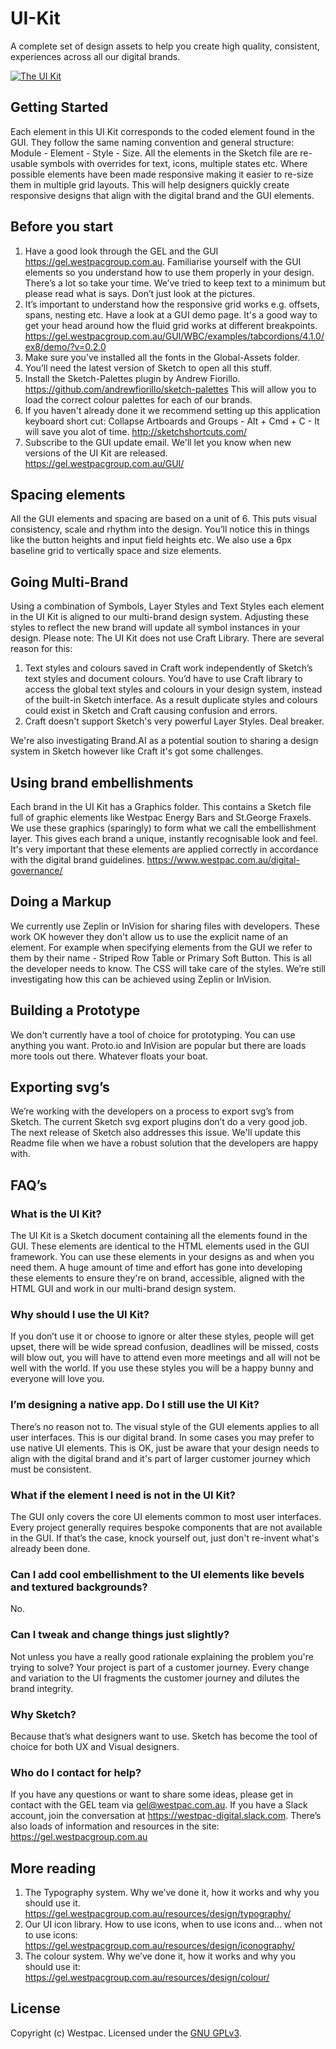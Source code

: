 # UI-Kit
A complete set of design assets to help you create high quality, consistent, experiences across all our digital brands.

[![The UI Kit](https://gel.westpacgroup.com.au/downloads/visual-design/important/ui-kit-poster-frame-2.png)](https://player.vimeo.com/video/216140143?autoplay=1&quality=1080p)

## Getting Started
Each element in this UI Kit corresponds to the coded element found in the GUI. They follow the same naming convention and general structure: Module - Element - Style - Size. All the elements in the Sketch file are re-usable symbols with overrides for text, icons, multiple states etc. Where possible elements have been made responsive making it easier to re-size them in multiple grid layouts. This will help designers quickly create responsive designs that align with the digital brand and the GUI elements.

## Before you start
1. Have a good look through the GEL and the GUI https://gel.westpacgroup.com.au. Familiarise yourself with the GUI elements so you understand how to use them properly in your design. There’s a lot so take your time. We’ve tried to keep text to a minimum but please read what is says. Don’t just look at the pictures.
2. It’s important to understand how the responsive grid works e.g. offsets, spans, nesting etc. Have a look at a GUI demo page. It's a good way to get your head around how the fluid grid works at different breakpoints. https://gel.westpacgroup.com.au/GUI/WBC/examples/tabcordions/4.1.0/ex8/demo/?v=0.2.0
3. Make sure you’ve installed all the fonts in the Global-Assets folder.
4. You’ll need the latest version of Sketch to open all this stuff.
5. Install the Sketch-Palettes plugin by Andrew Fiorillo. https://github.com/andrewfiorillo/sketch-palettes This will allow you to load the correct colour palettes for each of our brands.
6. If you haven't already done it we recommend setting up this application keyboard short cut: Collapse Artboards and Groups - Alt + Cmd + C - It will save you alot of time. http://sketchshortcuts.com/
7. Subscribe to the GUI update email. We'll let you know when new versions of the UI Kit are released. https://gel.westpacgroup.com.au/GUI/
  
## Spacing elements
All the GUI elements and spacing are based on a unit of 6. This puts visual consistency, scale and rhythm into the design. You’ll notice this in things like the button heights and input field heights etc. We also use a 6px baseline grid to vertically space and size elements.

## Going Multi-Brand
Using a combination of Symbols, Layer Styles and Text Styles each element in the UI Kit is aligned to our multi-brand design system. Adjusting these styles to reflect the new brand will update all symbol instances in your design. Please note: The UI Kit does not use Craft Library. There are several reason for this:
1. Text styles and colours saved in Craft work independently of Sketch’s text styles and document colours. You’d have to use Craft library to access the global text styles and colours in your design system, instead of the built-in Sketch interface. As a result duplicate styles and colours could exist in Sketch and Craft causing confusion and errors.
2. Craft doesn't support Sketch's very powerful Layer Styles. Deal breaker.

We're also investigating Brand.AI as a potential soution to sharing a design system in Sketch however like Craft it's got some challenges.

## Using brand embellishments
Each brand in the UI Kit has a Graphics folder. This contains a Sketch file full of graphic elements like Westpac Energy Bars and St.George Fraxels. We use these graphics (sparingly) to form what we call the embellishment layer. This gives each brand a unique, instantly recognisable look and feel. It's very important that these elements are applied correctly in accordance with the digital brand guidelines. https://www.westpac.com.au/digital-governance/

## Doing a Markup
We currently use Zeplin or InVision for sharing files with developers. These work OK however they don't allow us to use the explicit name of an element. For example when specifying elements from the GUI we refer to them by their name - Striped Row Table or Primary Soft Button. This is all the developer needs to know. The CSS will take care of the styles. We’re still investigating how this can be achieved using Zeplin or InVision.

## Building a Prototype
We don't currently have a tool of choice for prototyping. You can use anything you want. Proto.io and InVision are popular but there are loads more tools out there. Whatever floats your boat.

## Exporting svg’s
We’re working with the developers on a process to export svg’s from Sketch. The current Sketch svg export plugins don’t do a very good job. The next release of Sketch also addresses this issue. We'll update this Readme file when we have a robust solution that the developers are happy with.

## FAQ’s

### What is the UI Kit?
The UI Kit is a Sketch document containing all the elements found in the GUI. These elements are identical to the HTML elements used in the GUI framework. You can use these elements in your designs as and when you need them.
A huge amount of time and effort has gone into developing these elements to ensure they're on brand, accessible, aligned with the HTML GUI and work in our multi-brand design system.

### Why should I use the UI Kit?
If you don’t use it or choose to ignore or alter these styles, people will get upset, there will be wide spread confusion, deadlines will be missed, costs will blow out, you will have to attend even more meetings and all will not be well with the world. If you use these styles you will be a happy bunny and everyone will love you.

### I’m designing a native app. Do I still use the UI Kit?
There’s no reason not to. The visual style of the GUI elements applies to all user interfaces. This is our digital brand. In some cases you may prefer to use native UI elements. This is OK, just be aware that your design needs to align with the digital brand and it's part of larger customer journey which must be consistent.

### What if the element I need is not in the UI Kit?
The GUI only covers the core UI elements common to most user interfaces. Every project generally requires bespoke components that are not available in the GUI. If that’s the case, knock yourself out, just don't re-invent what's already been done.

### Can I add cool embellishment to the UI elements like bevels and textured backgrounds?
No.

### Can I tweak and change things just slightly?
Not unless you have a really good rationale explaining the problem you're trying to solve? Your project is part of a customer journey. Every change and variation to the UI fragments the customer journey and dilutes the brand integrity.

### Why Sketch?
Because that’s what designers want to use. Sketch has become the tool of choice for both UX and Visual designers.

### Who do I contact for help?
If you have any questions or want to share some ideas, please get in contact with the GEL team via gel@westpac.com.au. If you have a Slack account, join the conversation at https://westpac-digital.slack.com. There’s also loads of information and resources in the site: https://gel.westpacgroup.com.au

## More reading
1. The Typography system. Why we’ve done it, how it works and why you should use it. https://gel.westpacgroup.com.au/resources/design/typography/
2. Our UI icon library. How to use icons, when to use icons and… when not to use icons: https://gel.westpacgroup.com.au/resources/design/iconography/
3. The colour system. Why we’ve done it, how it works and why you should use it: https://gel.westpacgroup.com.au/resources/design/colour/

## License

Copyright (c) Westpac. Licensed under the [GNU GPLv3](https://raw.githubusercontent.com/WestpacCXTeam/Visual-Starter-Pack/master/LICENSE).

